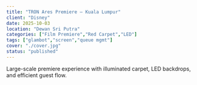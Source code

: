 ```yaml
---
title: "TRON Ares Premiere — Kuala Lumpur"
client: "Disney"
date: 2025-10-03
location: "Dewan Sri Putra"
categories: ["Film Premiere","Red Carpet","LED"]
tags: ["glambot","screen","queue mgmt"]
cover: "./cover.jpg"
status: "published"
---
```

Large-scale premiere experience with illuminated carpet, LED backdrops, and efficient guest flow.

